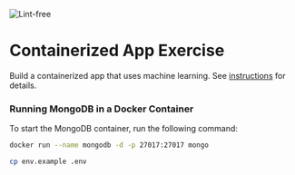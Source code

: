 ![Lint-free](https://github.com/nyu-software-engineering/containerized-app-exercise/actions/workflows/lint.yml/badge.svg)

# Containerized App Exercise

Build a containerized app that uses machine learning. See [instructions](./instructions.md) for details.

### Running MongoDB in a Docker Container

To start the MongoDB container, run the following command:

```bash
docker run --name mongodb -d -p 27017:27017 mongo

cp env.example .env
